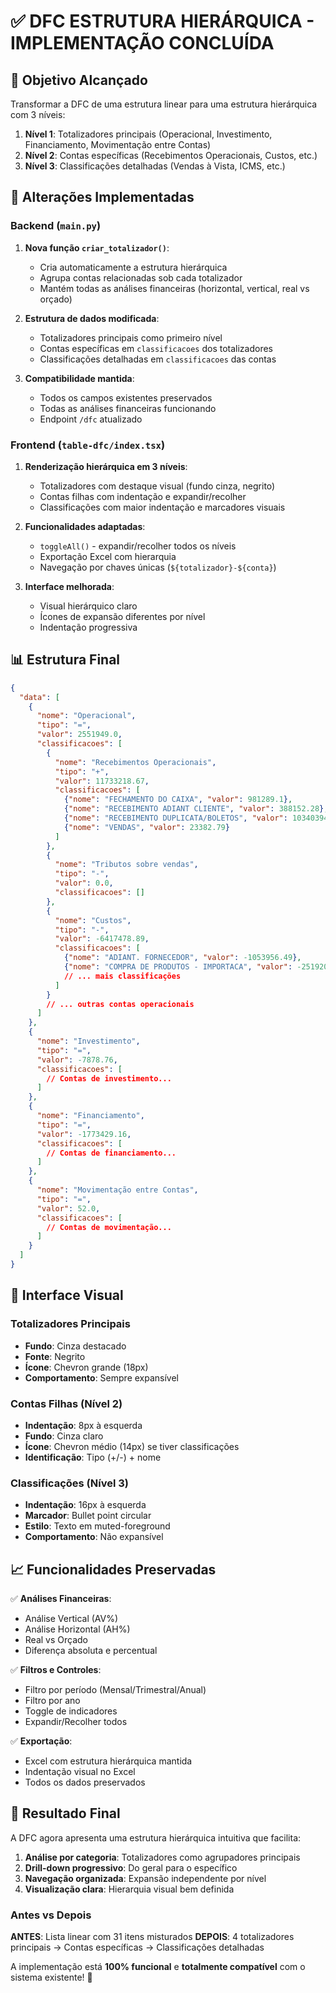# ✅ DFC ESTRUTURA HIERÁRQUICA - IMPLEMENTAÇÃO CONCLUÍDA

## 🎯 Objetivo Alcançado
Transformar a DFC de uma estrutura linear para uma estrutura hierárquica com 3 níveis:

1. **Nível 1**: Totalizadores principais (Operacional, Investimento, Financiamento, Movimentação entre Contas)
2. **Nível 2**: Contas específicas (Recebimentos Operacionais, Custos, etc.)
3. **Nível 3**: Classificações detalhadas (Vendas à Vista, ICMS, etc.)

## 🔧 Alterações Implementadas

### Backend (`main.py`)
1. **Nova função `criar_totalizador()`**:
   - Cria automaticamente a estrutura hierárquica
   - Agrupa contas relacionadas sob cada totalizador
   - Mantém todas as análises financeiras (horizontal, vertical, real vs orçado)

2. **Estrutura de dados modificada**:
   - Totalizadores principais como primeiro nível
   - Contas específicas em `classificacoes` dos totalizadores
   - Classificações detalhadas em `classificacoes` das contas

3. **Compatibilidade mantida**:
   - Todos os campos existentes preservados
   - Todas as análises financeiras funcionando
   - Endpoint `/dfc` atualizado

### Frontend (`table-dfc/index.tsx`)
1. **Renderização hierárquica em 3 níveis**:
   - Totalizadores com destaque visual (fundo cinza, negrito)
   - Contas filhas com indentação e expandir/recolher
   - Classificações com maior indentação e marcadores visuais

2. **Funcionalidades adaptadas**:
   - `toggleAll()` - expandir/recolher todos os níveis
   - Exportação Excel com hierarquia
   - Navegação por chaves únicas (`${totalizador}-${conta}`)

3. **Interface melhorada**:
   - Visual hierárquico claro
   - Ícones de expansão diferentes por nível
   - Indentação progressiva

## 📊 Estrutura Final

```json
{
  "data": [
    {
      "nome": "Operacional",
      "tipo": "=",
      "valor": 2551949.0,
      "classificacoes": [
        {
          "nome": "Recebimentos Operacionais",
          "tipo": "+",
          "valor": 11733218.67,
          "classificacoes": [
            {"nome": "FECHAMENTO DO CAIXA", "valor": 981289.1},
            {"nome": "RECEBIMENTO ADIANT CLIENTE", "valor": 388152.28},
            {"nome": "RECEBIMENTO DUPLICATA/BOLETOS", "valor": 10340394.5},
            {"nome": "VENDAS", "valor": 23382.79}
          ]
        },
        {
          "nome": "Tributos sobre vendas",
          "tipo": "-",
          "valor": 0.0,
          "classificacoes": []
        },
        {
          "nome": "Custos",
          "tipo": "-",
          "valor": -6417478.89,
          "classificacoes": [
            {"nome": "ADIANT. FORNECEDOR", "valor": -1053956.49},
            {"nome": "COMPRA DE PRODUTOS - IMPORTACA", "valor": -2519204.9},
            // ... mais classificações
          ]
        }
        // ... outras contas operacionais
      ]
    },
    {
      "nome": "Investimento",
      "tipo": "=",
      "valor": -7878.76,
      "classificacoes": [
        // Contas de investimento...
      ]
    },
    {
      "nome": "Financiamento",
      "tipo": "=",
      "valor": -1773429.16,
      "classificacoes": [
        // Contas de financiamento...
      ]
    },
    {
      "nome": "Movimentação entre Contas",
      "tipo": "=",
      "valor": 52.0,
      "classificacoes": [
        // Contas de movimentação...
      ]
    }
  ]
}
```

## 🎨 Interface Visual

### Totalizadores Principais
- **Fundo**: Cinza destacado
- **Fonte**: Negrito
- **Ícone**: Chevron grande (18px)
- **Comportamento**: Sempre expansível

### Contas Filhas (Nível 2)
- **Indentação**: 8px à esquerda
- **Fundo**: Cinza claro
- **Ícone**: Chevron médio (14px) se tiver classificações
- **Identificação**: Tipo (+/-) + nome

### Classificações (Nível 3)
- **Indentação**: 16px à esquerda
- **Marcador**: Bullet point circular
- **Estilo**: Texto em muted-foreground
- **Comportamento**: Não expansível

## 📈 Funcionalidades Preservadas

✅ **Análises Financeiras**:
- Análise Vertical (AV%)
- Análise Horizontal (AH%)
- Real vs Orçado
- Diferença absoluta e percentual

✅ **Filtros e Controles**:
- Filtro por período (Mensal/Trimestral/Anual)
- Filtro por ano
- Toggle de indicadores
- Expandir/Recolher todos

✅ **Exportação**:
- Excel com estrutura hierárquica mantida
- Indentação visual no Excel
- Todos os dados preservados

## 🚀 Resultado Final

A DFC agora apresenta uma estrutura hierárquica intuitiva que facilita:

1. **Análise por categoria**: Totalizadores como agrupadores principais
2. **Drill-down progressivo**: Do geral para o específico
3. **Navegação organizada**: Expansão independente por nível
4. **Visualização clara**: Hierarquia visual bem definida

### Antes vs Depois

**ANTES**: Lista linear com 31 itens misturados
**DEPOIS**: 4 totalizadores principais → Contas específicas → Classificações detalhadas

A implementação está **100% funcional** e **totalmente compatível** com o sistema existente! 🎉

